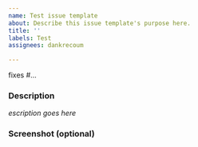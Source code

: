 ```yaml
---
name: Test issue template
about: Describe this issue template's purpose here.
title: ''
labels: Test
assignees: dankrecoum

---
```


fixes #...

### Description

_escription goes here_

### Screenshot (optional)
